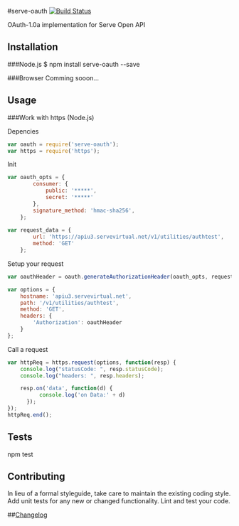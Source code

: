 #serve-oauth
[![Build Status](https://travis-ci.org/nouval/oauth1.0a.svg?branch=master)](https://travis-ci.org/nouval/oauth1.0a)

OAuth-1.0a implementation for Serve Open API

## Installation

###Node.js
    $ npm install serve-oauth --save

###Browser
    Comming sooon...

## Usage

###Work with https (Node.js)

Depencies
```js
var oauth = require('serve-oauth');
var https = require('https');
```

Init
```js
var oauth_opts = {
		consumer: {
			public: '*****',
			secret: '*****'
		},
		signature_method: 'hmac-sha256',
	};
	
var request_data = {
		url: 'https://apiu3.servevirtual.net/v1/utilities/authtest',
		method: 'GET'
	};
```

Setup your request
```js
var oauthHeader = oauth.generateAuthorizationHeader(oauth_opts, request_data, true);

var options = {
	hostname: 'apiu3.servevirtual.net',
	path: '/v1/utilities/authtest',
	method: 'GET',
	headers: {
		'Authorization': oauthHeader
	}
};
```

Call a request

```js
var httpReq = https.request(options, function(resp) {
	console.log("statusCode: ", resp.statusCode);
  	console.log("headers: ", resp.headers);

  	resp.on('data', function(d) {
		  console.log('on Data:' + d)
	  });	
});
httpReq.end();
```

## Tests

  npm test

## Contributing

In lieu of a formal styleguide, take care to maintain the existing coding style.
Add unit tests for any new or changed functionality. Lint and test your code.

##[Changelog](https://github.com/nouval/oauth1.0a/releases)
